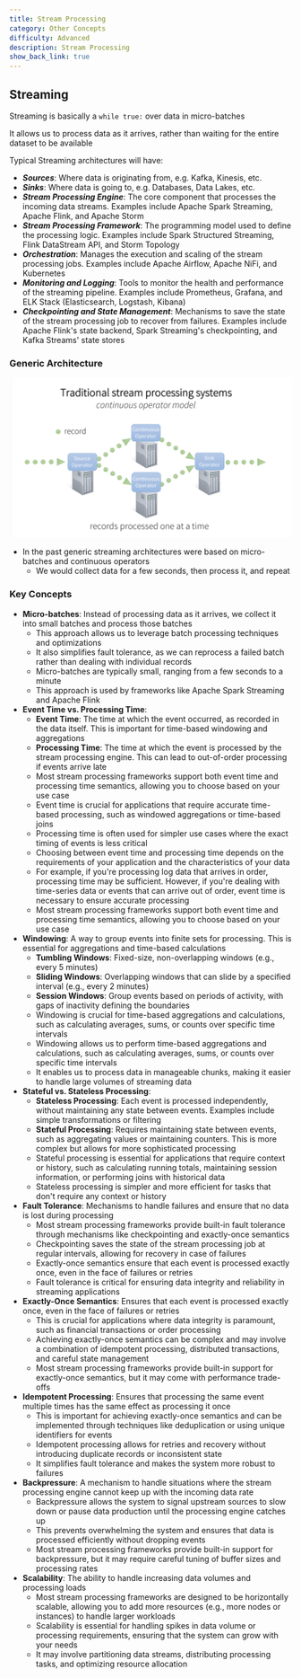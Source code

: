 ```yaml
---
title: Stream Processing
category: Other Concepts
difficulty: Advanced
description: Stream Processing
show_back_link: true
---
```


## Streaming
Streaming is basically a `while true:` over data in micro-batches

It allows us to process data as it arrives, rather than waiting for the entire dataset to be available

Typical Streaming architectures will have:
- ***Sources***: Where data is originating from, e.g. Kafka, Kinesis, etc.
- ***Sinks***: Where data is going to, e.g. Databases, Data Lakes, etc.
- ***Stream Processing Engine***: The core component that processes the incoming data streams. Examples include Apache Spark Streaming, Apache Flink, and Apache Storm
- ***Stream Processing Framework***: The programming model used to define the processing logic. Examples include Spark Structured Streaming, Flink DataStream API, and Storm Topology
- ***Orchestration***: Manages the execution and scaling of the stream processing jobs. Examples include Apache Airflow, Apache NiFi, and Kubernetes
- ***Monitoring and Logging***: Tools to monitor the health and performance of the streaming pipeline. Examples include Prometheus, Grafana, and ELK Stack (Elasticsearch, Logstash, Kibana)
- ***Checkpointing and State Management***: Mechanisms to save the state of the stream processing job to recover from failures. Examples include Apache Flink's state backend, Spark Streaming's checkpointing, and Kafka Streams' state stores

### Generic Architecture
![Generic Streaming Architecture](./images/generic_streaming.png)
- In the past generic streaming architectures were based on micro-batches and continuous operators
    - We would collect data for a few seconds, then process it, and repeat

### Key Concepts
- **Micro-batches**: Instead of processing data as it arrives, we collect it into small batches and process those batches
    - This approach allows us to leverage batch processing techniques and optimizations
    - It also simplifies fault tolerance, as we can reprocess a failed batch rather than dealing with individual records
    - Micro-batches are typically small, ranging from a few seconds to a minute
    - This approach is used by frameworks like Apache Spark Streaming and Apache Flink
- **Event Time vs. Processing Time**:
    - **Event Time**: The time at which the event occurred, as recorded in the data itself. This is important for time-based windowing and aggregations
    - **Processing Time**: The time at which the event is processed by the stream processing engine. This can lead to out-of-order processing if events arrive late
    - Most stream processing frameworks support both event time and processing time semantics, allowing you to choose based on your use case
    - Event time is crucial for applications that require accurate time-based processing, such as windowed aggregations or time-based joins
    - Processing time is often used for simpler use cases where the exact timing of events is less critical
    - Choosing between event time and processing time depends on the requirements of your application and the characteristics of your data
    - For example, if you're processing log data that arrives in order, processing time may be sufficient. However, if you're dealing with time-series data or events that can arrive out of order, event time is necessary to ensure accurate processing
    - Most stream processing frameworks support both event time and processing time semantics, allowing you to choose based on your use case
- **Windowing**: A way to group events into finite sets for processing. This is essential for aggregations and time-based calculations
    - **Tumbling Windows**: Fixed-size, non-overlapping windows (e.g., every 5 minutes)
    - **Sliding Windows**: Overlapping windows that can slide by a specified interval (e.g., every 2 minutes)
    - **Session Windows**: Group events based on periods of activity, with gaps of inactivity defining the boundaries
    - Windowing is crucial for time-based aggregations and calculations, such as calculating averages, sums, or counts over specific time intervals
    - Windowing allows us to perform time-based aggregations and calculations, such as calculating averages, sums, or counts over specific time intervals
    - It enables us to process data in manageable chunks, making it easier to handle large volumes of streaming data
- **Stateful vs. Stateless Processing**:
    - **Stateless Processing**: Each event is processed independently, without maintaining any state between events. Examples include simple transformations or filtering
    - **Stateful Processing**: Requires maintaining state between events, such as aggregating values or maintaining counters. This is more complex but allows for more sophisticated processing
    - Stateful processing is essential for applications that require context or history, such as calculating running totals, maintaining session information, or performing joins with historical data
    - Stateless processing is simpler and more efficient for tasks that don't require any context or history
- **Fault Tolerance**: Mechanisms to handle failures and ensure that no data is lost during processing
    - Most stream processing frameworks provide built-in fault tolerance through mechanisms like checkpointing and exactly-once semantics
    - Checkpointing saves the state of the stream processing job at regular intervals, allowing for recovery in case of failures
    - Exactly-once semantics ensure that each event is processed exactly once, even in the face of failures or retries
    - Fault tolerance is critical for ensuring data integrity and reliability in streaming applications
- **Exactly-Once Semantics**: Ensures that each event is processed exactly once, even in the face of failures or retries
    - This is crucial for applications where data integrity is paramount, such as financial transactions or order processing
    - Achieving exactly-once semantics can be complex and may involve a combination of idempotent processing, distributed transactions, and careful state management
    - Most stream processing frameworks provide built-in support for exactly-once semantics, but it may come with performance trade-offs
- **Idempotent Processing**: Ensures that processing the same event multiple times has the same effect as processing it once
    - This is important for achieving exactly-once semantics and can be implemented through techniques like deduplication or using unique identifiers for events
    - Idempotent processing allows for retries and recovery without introducing duplicate records or inconsistent state
    - It simplifies fault tolerance and makes the system more robust to failures
- **Backpressure**: A mechanism to handle situations where the stream processing engine cannot keep up with the incoming data rate
    - Backpressure allows the system to signal upstream sources to slow down or pause data production until the processing engine catches up
    - This prevents overwhelming the system and ensures that data is processed efficiently without dropping events
    - Most stream processing frameworks provide built-in support for backpressure, but it may require careful tuning of buffer sizes and processing rates
- **Scalability**: The ability to handle increasing data volumes and processing loads
    - Most stream processing frameworks are designed to be horizontally scalable, allowing you to add more resources (e.g., more nodes or instances) to handle larger workloads
    - Scalability is essential for handling spikes in data volume or processing requirements, ensuring that the system can grow with your needs
    - It may involve partitioning data streams, distributing processing tasks, and optimizing resource allocation


